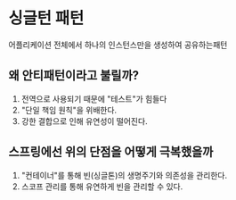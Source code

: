 # 싱글턴 패턴
어플리케이션 전체에서 하나의 인스턴스만을 생성하여 공유하는패턴

## 왜 안티패턴이라고 불릴까?
1. 전역으로 사용되기 때문에 "테스트"가 힘들다
2. "단일 책임 원칙"을 위배한다.
3. 강한 결합으로 인해 유연성이 떨어진다.

## 스프링에선 위의 단점을 어떻게 극복했을까
1. "컨테이너"를 통해 빈(싱글톤)의 생명주기와 의존성을 관리한다.
2. 스코프 관리를 통해 유연하게 빈을 관리할 수 있다.
